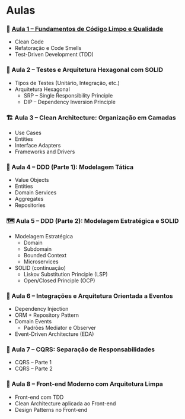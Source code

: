 # Aulas

### 🧱 [Aula 1 – Fundamentos de Código Limpo e Qualidade](aula_01.md)

- Clean Code
- Refatoração e Code Smells
- Test-Driven Development (TDD)

### 🧪 Aula 2 – Testes e Arquitetura Hexagonal com SOLID

- Tipos de Testes (Unitário, Integração, etc.)
- Arquitetura Hexagonal
  - SRP – Single Responsibility Principle
  - DIP – Dependency Inversion Principle

### 🏗 Aula 3 – Clean Architecture: Organização em Camadas

- Use Cases
- Entities
- Interface Adapters
- Frameworks and Drivers

### 🧠 Aula 4 – DDD (Parte 1): Modelagem Tática

- Value Objects
- Entities
- Domain Services
- Aggregates
- Repositories

### 🗺 Aula 5 – DDD (Parte 2): Modelagem Estratégica e SOLID

- Modelagem Estratégica
  - Domain
  - Subdomain
  - Bounded Context
  - Microservices
- SOLID (continuação)
  - Liskov Substitution Principle (LSP)
  - Open/Closed Principle (OCP)

### 🔌 Aula 6 – Integrações e Arquitetura Orientada a Eventos

- Dependency Injection
- ORM + Repository Pattern
- Domain Events
  - Padrões Mediator e Observer
- Event-Driven Architecture (EDA)

### 🔄 Aula 7 – CQRS: Separação de Responsabilidades

- CQRS – Parte 1
- CQRS – Parte 2

### 🎨 Aula 8 – Front-end Moderno com Arquitetura Limpa

- Front-end com TDD
- Clean Architecture aplicada ao Front-end
- Design Patterns no Front-end

